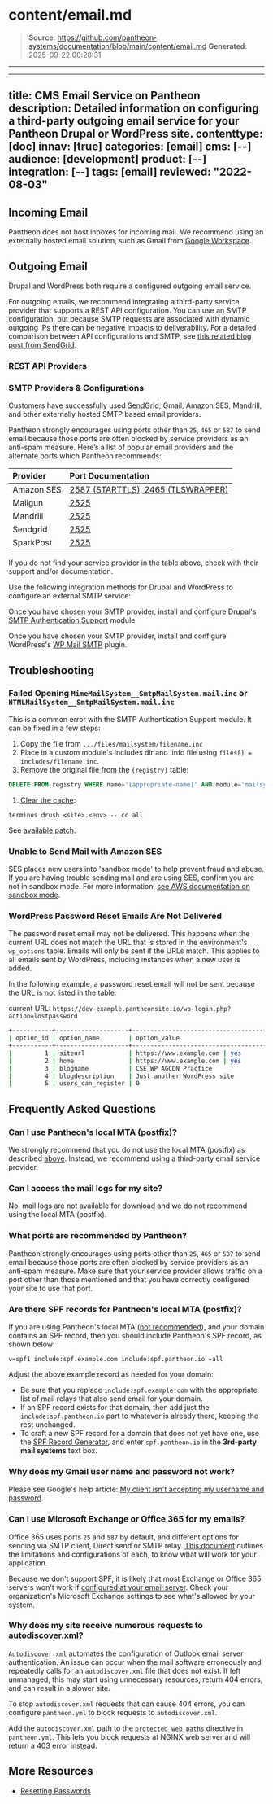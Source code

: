# content/email.md

> **Source**: https://github.com/pantheon-systems/documentation/blob/main/content/email.md
> **Generated**: 2025-09-22 00:28:31

---

---
title: CMS Email Service on Pantheon
description: Detailed information on configuring a third-party outgoing email service for your Pantheon Drupal or WordPress site.
contenttype: [doc]
innav: [true]
categories: [email]
cms: [--]
audience: [development]
product: [--]
integration: [--]
tags: [email]
reviewed: "2022-08-03"
---

## Incoming Email

Pantheon does not host inboxes for incoming mail. We recommend using an externally hosted email solution, such as Gmail from [Google Workspace](https://workspace.google.com/).

## Outgoing Email

Drupal and WordPress both require a configured outgoing email service.

For outgoing emails, we recommend integrating a third-party service provider that supports a REST API configuration. You can use an SMTP configuration, but because SMTP requests are associated with dynamic outgoing IPs there can be negative impacts to deliverability. For a detailed comparison between API configurations and SMTP, see [this related blog post from SendGrid](https://sendgrid.com/blog/web-api-or-smtp-relay-how-should-you-send-your-mail/).

### REST API Providers

<Partial file="email-rest.md" />

### SMTP Providers & Configurations

Customers have successfully used [SendGrid](/guides/sendgrid), Gmail, Amazon SES, Mandrill, and other externally hosted SMTP based email providers.

Pantheon strongly encourages using ports other than `25`, `465` or `587` to send email because those ports are often blocked by service providers as an anti-spam measure. Here’s a list of popular email providers and the alternate ports which Pantheon recommends:

| Provider   | Port Documentation                                                                                          |
|:---------- |:----------------------------------------------------------------------------------------------------------- |
| Amazon SES | [2587 (STARTTLS), 2465 (TLSWRAPPER)](http://docs.aws.amazon.com/ses/latest/DeveloperGuide/smtp-connect.html) |
| Mailgun    | [2525](http://blog.mailgun.com/25-465-587-what-port-should-i-use/)                                          |
| Mandrill   | [2525](https://mandrill.zendesk.com/hc/en-us/articles/205582167-Which-SMTP-ports-can-I-use-)                |
| Sendgrid   | [2525](https://sendgrid.com/docs/API_Reference/SMTP_API/integrating_with_the_smtp_api.html)                 |
| SparkPost  | [2525](https://www.sparkpost.com/docs/faq/smtp-connection-problems/)                                        |

If you do not find your service provider in the table above, check with their support and/or documentation.

Use the following integration methods for Drupal and WordPress to configure an external SMTP service:

<TabList>

<Tab title="Drupal" id="drupal" active={true}>

Once you have chosen your SMTP provider, install and configure Drupal's [SMTP Authentication Support](https://drupal.org/project/smtp) module.

</Tab>

<Tab title="WordPress" id="wp">

Once you have chosen your SMTP provider, install and configure WordPress's [WP Mail SMTP](https://wordpress.org/plugins/wp-mail-smtp/) plugin.

</Tab>

</TabList>

## Troubleshooting

### Failed Opening `MimeMailSystem__SmtpMailSystem.mail.inc` or `HTMLMailSystem__SmtpMailSystem.mail.inc`

This is a common error with the SMTP Authentication Support module. It can be fixed in a few steps:

1. Copy the file from `.../files/mailsystem/filename.inc`
1. Place in a custom module's includes dir and .info file using `files[] = includes/filename.inc`.
1. Remove the original file from the `{registry}` table:

  ```sql
  DELETE FROM registry WHERE name='[appropriate-name]' AND module='mailsystem';
  ```

1. [Clear the cache](https://github.com/pantheon-systems/cli):

  ```bash{promptUser: user}
  terminus drush <site>.<env> -- cc all
  ```

See [available patch](https://drupal.org/node/1369736#comment-5644064).

### Unable to Send Mail with Amazon SES

SES places new users into 'sandbox mode' to help prevent fraud and abuse. If you are having trouble sending mail and are using SES, confirm you are not in sandbox mode. For more information, [see AWS documentation on sandbox mode](https://docs.aws.amazon.com/ses/latest/DeveloperGuide/request-production-access.html).

### WordPress Password Reset Emails Are Not Delivered

The password reset email may not be delivered. This happens when the current URL does not match the URL that is stored in the environment's `wp_options` table. Emails will only be sent if the URLs match. This applies to all emails sent by WordPress, including instances when a new user is added.

In the following example, a password reset email will not be sent because the URL is not listed in the table:

current URL: `https://dev-example.pantheonsite.io/wp-login.php?action=lostpassword`

 ```bash
 +-----------+--------------------+-------------------------------------------------+----------+
 | option_id | option_name        | option_value                                    | autoload |
 +-----------+--------------------+-------------------------------------------------+----------+
 |         1 | siteurl            | https://www.example.com | yes      |
 |         2 | home               | https://www.example.com | yes      |
 |         3 | blogname           | CSE WP AGCDN Practice                           | yes      |
 |         4 | blogdescription    | Just another WordPress site                     | yes      |
 |         5 | users_can_register | 0                                               | yes      |
 ```

## Frequently Asked Questions

### Can I use Pantheon's local MTA (postfix)?

We strongly recommend that you do not use the local MTA (postfix) as described [above](#outgoing-email). Instead, we recommend using a third-party email service provider.

### Can I access the mail logs for my site?

No, mail logs are not available for download and we do not recommend using the local MTA (postfix).

### What ports are recommended by Pantheon?

Pantheon strongly encourages using ports other than `25`, `465` or `587` to send email because those ports are often blocked by service providers as an anti-spam measure.  Make sure that your service provider allows traffic on a port other than those mentioned and that you have correctly configured your site to use that port.

### Are there SPF records for Pantheon's local MTA (postfix)?

If you are using Pantheon's local MTA ([not recommended](#outgoing-email)), and your domain contains an SPF record, then you should include Pantheon's SPF record, as shown below:

```none
v=spf1 include:spf.example.com include:spf.pantheon.io ~all
```

Adjust the above example record as needed for your domain:

- Be sure that you replace `include:spf.example.com` with the appropriate list of mail relays that also send email for your domain.
- If an SPF record exists for that domain, then add just the `include:spf.pantheon.io` part to whatever is already there, keeping the rest unchanged.
- To craft a new SPF record for a domain that does not yet have one, use the [SPF Record Generator](https://mxtoolbox.com/SPFRecordGenerator.aspx?domain=example.com), and enter `spf.pantheon.io` in the **3rd-party mail systems** text box.

### Why does my Gmail user name and password not work?

Please see Google's help article: [My client isn't accepting my username and password](https://support.google.com/mail/answer/14257?p=client_login&rd=1).

### Can I use Microsoft Exchange or Office 365 for my emails?

Office 365 uses ports `25` and `587` by default, and different options for sending via SMTP client, Direct send or SMTP relay. [This document](https://docs.microsoft.com/en-us/Exchange/mail-flow-best-practices/how-to-set-up-a-multifunction-device-or-application-to-send-email-using-office-3) outlines the limitations and configurations of each, to know what will work for your application.

Because we don't support SPF, it is likely that most Exchange or Office 365 servers won't work if [configured at your email server](https://docs.microsoft.com/en-us/office365/SecurityCompliance/set-up-spf-in-office-365-to-help-prevent-spoofing). Check your organization's Microsoft Exchange settings to see what's allowed by your system.

### Why does my site receive numerous requests to autodiscover.xml?

[`Autodiscover.xml`](https://docs.microsoft.com/en-us/exchange/architecture/client-access/autodiscover?view=exchserver-2019) automates the configuration of Outlook email server authentication. An issue can occur when the mail software erroneously and repeatedly calls for an `autodiscover.xml` file that does not exist. If left unmanaged, this may start using unnecessary resources, return 404 errors, and can result in a slower site.

To stop `autodiscover.xml` requests that can cause 404 errors, you can configure `pantheon.yml` to block requests to `autodiscover.xml`.

Add the `autodiscover.xml` path to the [`protected_web_paths`](/pantheon-yml#protected-web-paths) directive in `pantheon.yml`. This lets you block requests at NGINX web server and will return a 403 error instead.

## More Resources

- [Resetting Passwords](/resetting-passwords)
